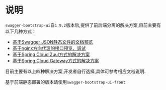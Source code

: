 # 说明

`swagger-bootstrap-ui`自`1.9.2`版本后,提供了前后端分离的解决方案,目前主要有以下几种方式：

- [基于Swagger JSON静态文件的文档预览](ui-front-static.md)
- [基于nginx方向代理的接口预览、调试](ui-front-nginx.md)
- [基于Spring Cloud Zuul方式的解决方案](ui-front-zuul.md)
- [基于Spring Cloud Gateway方式的解决方案](ui-front-gateway.md)

目前主要有以上四种解决方案,开发者自行选择,具体可参考相应文档说明.

基于前端静态部署的版本请使用`swagger-bootstrap-ui-front`


 
 
 